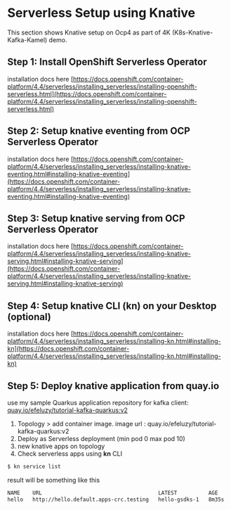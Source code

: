 # Serverless Setup using Knative
This section shows Knative setup on Ocp4 as part of 4K (K8s-Knative-Kafka-Kamel) demo.

## Step 1: Install OpenShift Serverless Operator
installation docs here [https://docs.openshift.com/container-platform/4.4/serverless/installing_serverless/installing-openshift-serverless.html](https://docs.openshift.com/container-platform/4.4/serverless/installing_serverless/installing-openshift-serverless.html)

## Step 2: Setup knative eventing from OCP Serverless Operator
installation docs here [https://docs.openshift.com/container-platform/4.4/serverless/installing_serverless/installing-knative-eventing.html#installing-knative-eventing](https://docs.openshift.com/container-platform/4.4/serverless/installing_serverless/installing-knative-eventing.html#installing-knative-eventing)

## Step 3: Setup knative serving from OCP Serverless Operator
installation docs here [https://docs.openshift.com/container-platform/4.4/serverless/installing_serverless/installing-knative-serving.html#installing-knative-serving](https://docs.openshift.com/container-platform/4.4/serverless/installing_serverless/installing-knative-serving.html#installing-knative-serving)

## Step 4: Setup knative CLI (kn) on your Desktop (optional)
installation docs here [https://docs.openshift.com/container-platform/4.4/serverless/installing_serverless/installing-kn.html#installing-kn](https://docs.openshift.com/container-platform/4.4/serverless/installing_serverless/installing-kn.html#installing-kn)

## Step 5: Deploy knative application from quay.io
use my sample Quarkus application repository for kafka client: [quay.io/efeluzy/tutorial-kafka-quarkus:v2](https://quay.io/efeluzy/tutorial-kafka-quarkus)
1. Topology > add container image. image url : quay.io/efeluzy/tutorial-kafka-quarkus:v2
2. Deploy as Serverless deployment (min pod 0 max pod 10)
3. new knative apps on topology
4. Check serverless apps using **kn** CLI
```bash
$ kn service list
```
result will be something like this
```bash
NAME    URL                                     LATEST          AGE     CONDITIONS   READY   REASON
hello   http://hello.default.apps-crc.testing   hello-gsdks-1   8m35s   3 OK / 3     True
```
